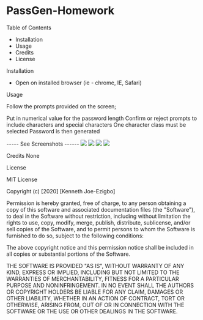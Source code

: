# PassGen-Homework

Table of Contents 

- Installation 
- Usage 
- Credits
- License 


Installation 

- Open on installed browser (ie - chrome, IE, Safari)


Usage 

Follow the prompts provided on the screen; 

Put in numerical value for the password length 
Confirm or reject prompts to include characters and special characters 
One character class must be selected 
Password is then generated  

----- See Screenshots ------
![](Assets/scsh1.png)
![](Assets/scsh2.png)
![](Assets/scsh3.png)
![](Assets/scsh4.png)

Credits 
None 

License 

MIT License

Copyright (c) [2020] [Kenneth Joe-Ezigbo]

Permission is hereby granted, free of charge, to any person obtaining a copy
of this software and associated documentation files (the "Software"), to deal
in the Software without restriction, including without limitation the rights
to use, copy, modify, merge, publish, distribute, sublicense, and/or sell
copies of the Software, and to permit persons to whom the Software is
furnished to do so, subject to the following conditions:

The above copyright notice and this permission notice shall be included in all
copies or substantial portions of the Software.

THE SOFTWARE IS PROVIDED "AS IS", WITHOUT WARRANTY OF ANY KIND, EXPRESS OR
IMPLIED, INCLUDING BUT NOT LIMITED TO THE WARRANTIES OF MERCHANTABILITY,
FITNESS FOR A PARTICULAR PURPOSE AND NONINFRINGEMENT. IN NO EVENT SHALL THE
AUTHORS OR COPYRIGHT HOLDERS BE LIABLE FOR ANY CLAIM, DAMAGES OR OTHER
LIABILITY, WHETHER IN AN ACTION OF CONTRACT, TORT OR OTHERWISE, ARISING FROM,
OUT OF OR IN CONNECTION WITH THE SOFTWARE OR THE USE OR OTHER DEALINGS IN THE
SOFTWARE.
